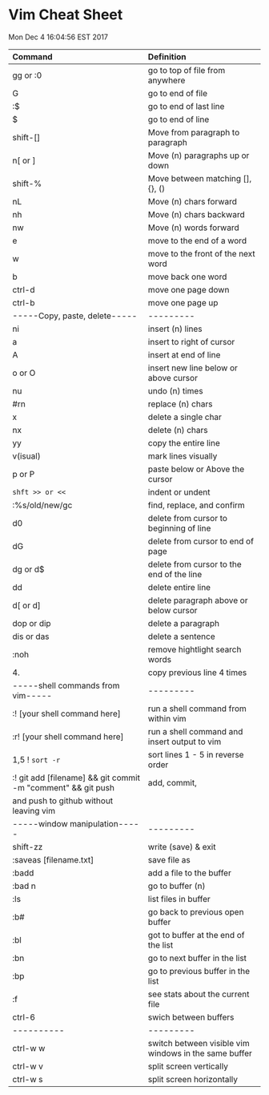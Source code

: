 # Vim Cheat Sheet
Mon Dec  4 16:04:56 EST 2017

| Command  | Definition |
| :------  | :--------- |
| gg or :0 | go to top of file from anywhere |
| G | go to end of file |
| :$ | go to end of last line |
| $ | go to end of line | 
| shift-[] | Move from paragraph to paragraph |
| n[ or  ] | Move (n) paragraphs up or down |
| shift-%  | Move between matching [], {}, () |
| nL       | Move (n) chars forward | 
| nh | Move (n) chars backward |
| nw | Move (n) words forward | 
| e | move to the end of a word |
| w | move to the front of the next word |
| b | move back one word | 
| ctrl-d | move one page down |
| ctrl-b | move one page up | 
| -----Copy, paste, delete----- | --------- |
| ni | insert (n) lines |
| a | insert to right of cursor |
| A | insert at end of line |
| o or O | insert new line below or above cursor | 
| nu | undo (n) times |
| #rn | replace (n) chars | 
| x | delete a single char |
| nx | delete (n) chars |
| yy | copy the entire line |
| v(isual) | mark lines visually |
| p or P | paste below or Above the cursor |
| `shft >> or <<` | indent or undent |
| :%s/old/new/gc | find, replace, and confirm | 
| d0 | delete from cursor to beginning of line |
| dG         | delete from cursor to end of page |
| dg or d$   | delete from cursor to the end of the line |
| dd         | delete entire line |
| d[ or d]   | delete paragraph above or below cursor |
| dop or dip | delete a paragraph |
| dis or das | delete a sentence | 
|:noh | remove hightlight search words | 
| 4. | copy previous line 4 times | 
| -----shell commands from vim----- | --------- |
| :! [your shell command here] | run a shell command from within vim |
| :r! [your shell command here] | run a shell command and insert output to vim |
| 1,5 ! `sort -r` | sort lines 1 - 5 in reverse order | 
| :! git add [filename] && git commit -m "comment" && git push | add, commit,
and push to github without leaving vim | 
| -----window manipulation----- | --------- | 
| shift-zz | write (save) & exit |
| :saveas [filename.txt] | save file as |
| :badd | add a file to the buffer |
| :bad n | go to buffer (n) | 
| :ls | list files in buffer |
| :b# | go back to previous open buffer |
| :bl | got to buffer at the end of the list |
| :bn | go to next buffer in the list |
| :bp | go to previous buffer in the list |
| :f | see stats about the current file | 
| ctrl-6 | swich between buffers | 
| ---------- | --------- |
| ctrl-w w | switch between visible vim windows in the same buffer |
| ctrl-w v | split screen vertically | 
| ctrl-w s | split screen horizontally | 

